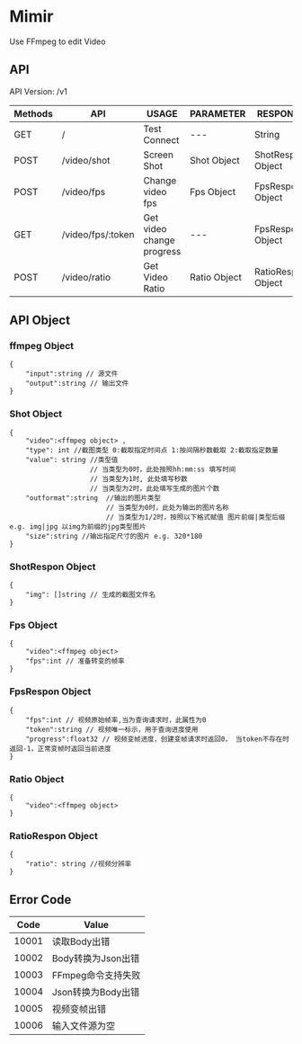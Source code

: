 # Mimir
Use FFmpeg to edit Video

## API

API Version: /v1

Methods|API| USAGE| PARAMETER|RESPONSE|
-------|----|-----|----------|--------|
GET| / | Test Connect| --- | String |
POST|/video/shot| Screen Shot | Shot Object | ShotRespon Object |
POST|/video/fps| Change video fps | Fps Object | FpsRespon Object |
GET|/video/fps/:token| Get video change progress | --- | FpsRespon Object |
POST|/video/ratio| Get Video Ratio  | Ratio Object | RatioRespon Object |

## API Object

### ffmpeg Object
```
{
    "input":string // 源文件
    "output":string // 输出文件
}
```

### Shot Object
```
{
    "video":<ffmpeg object> ,
    "type": int //截图类型 0:截取指定时间点 1:按间隔秒数截取 2:截取指定数量
    "value": string //类型值
	                // 当类型为0时，此处按照hh:mm:ss 填写时间
	                // 当类型为1时, 此处填写秒数
                    // 当类型为2时，此处填写生成的图片个数
    "outformat":string  //输出的图片类型
	                    // 当类型为0时，此处为输出的图片名称
	                    // 当类型为1/2时，按照以下格式赋值 图片前缀|类型后缀 e.g. img|jpg 以img为前缀的jpg类型图片
    "size":string //输出指定尺寸的图片 e.g. 320*180
}
```

### ShotRespon Object
```
{
    "img": []string // 生成的截图文件名
}
```

### Fps Object
```
{
    "video":<ffmpeg object>
    "fps":int // 准备转变的帧率
}
```

### FpsRespon Object
```
{
    "fps":int // 视频原始帧率,当为查询请求时，此属性为0
    "token":string // 视频唯一标示，用于查询进度使用
    "progress":float32 // 视频变帧进度，创建变帧请求时返回0， 当token不存在时返回-1，正常变帧时返回当前进度
}

```

### Ratio Object
```
{
    "video":<ffmpeg object>
}
```

### RatioRespon Object
```
{
    "ratio": string //视频分辨率
}
```

## Error Code

Code|Value|
-------|----|
10001|读取Body出错|
10002|Body转换为Json出错|
10003|FFmpeg命令支持失败|
10004|Json转换为Body出错|
10005|视频变帧出错|
10006|输入文件源为空|
